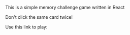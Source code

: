 This is a simple memory challenge game written in React

Don't click the same card twice!

Use this link to play:
